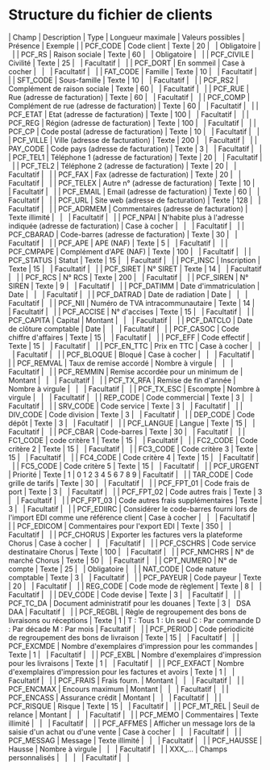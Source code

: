 # Structure du fichier de clients











| Champ | Description | Type | Longueur
maximale | Valeurs possibles | Présence | Exemple |
| PCF\_CODE | Code client | Texte | 20 |   | Obligatoire |   |
| PCF\_RS | Raison sociale | Texte | 60 |   | Obligatoire |   |
| PCF\_CIVILE | Civilité | Texte | 25 |   | Facultatif |   |
| PCF\_DORT | En sommeil | Case à cocher |   |   | Facultatif |   |
| FAT\_CODE | Famille | Texte | 10 |   | Facultatif |   |
| SFT\_CODE | Sous-famille | Texte | 10 |   | Facultatif |   |
| PCF\_RS2 | Complément de raison sociale | Texte | 60 |   | Facultatif |   |
| PCF\_RUE | Rue (adresse de facturation) | Texte | 60 |   | Facultatif |   |
| PCF\_COMP | Complément de rue (adresse de facturation) | Texte | 60 |   | Facultatif |   |
| PCF\_ETAT | Etat (adresse de facturation) | Texte | 100 |   | Facultatif |   |
| PCF\_REG | Région (adresse de facturation) | Texte | 100 |   | Facultatif |   |
| PCF\_CP | Code postal (adresse de facturation) | Texte | 10 |   | Facultatif |   |
| PCF\_VILLE | Ville (adresse de facturation) | Texte | 200 |   | Facultatif |   |
| PAY\_CODE | Code pays (adresse de facturation) | Texte | 3 |   | Facultatif |   |
| PCF\_TEL1 | Téléphone 1 (adresse de facturation) | Texte | 20 |   | Facultatif |   |
| PCF\_TEL2 | Téléphone 2 (adresse de facturation) | Texte | 20 |   | Facultatif |   |
| PCF\_FAX | Fax (adresse de facturation) | Texte | 20 |   | Facultatif |   |
| PCF\_TELEX | Autre n° (adresse de facturation) | Texte | 10 |   | Facultatif |   |
| PCF\_EMAIL | Email (adresse de facturation) | Texte | 60 |   | Facultatif |   |
| PCF\_URL | Site web (adresse de facturation) | Texte | 128 |   | Facultatif |   |
| PCF\_ADRMEM | Commentaires (adresse de facturation) | Texte illimité |   |   | Facultatif |   |
| PCF\_NPAI | N'habite plus à l'adresse indiquée (adresse de facturation) | Case à cocher |   |   | Facultatif |   |
| PCF\_CBARAD | Code-barres (adresse de facturation) | Texte | 30 |   | Facultatif |   |
| PCF\_APE | APE (NAF) | Texte | 5 |   | Facultatif |   |
| PCF\_CMPAPE | Complément d'APE (NAF) | Texte | 100 |   | Facultatif |   |
| PCF\_STATUS | Statut | Texte | 15 |   | Facultatif |   |
| PCF\_INSC | Inscription | Texte | 15 |   | Facultatif |   |
| PCF\_SIRET | N° SIRET | Texte | 14 |   | Facultatif |   |
| PCF\_RCS | N° RCS | Texte | 200 |   | Facultatif |   |
| PCF\_SIREN | N° SIREN | Texte | 9 |   | Facultatif |   |
| PCF\_DATIMM | Date d'immatriculation | Date |   |   | Facultatif |   |
| PCF\_DATRAD | Date de radiation | Date |   |   | Facultatif |   |
| PCF\_NII | Numéro de TVA intracommunautaire | Texte | 14 |   | Facultatif |   |
| PCF\_ACCISE | N° d'accises | Texte | 15 |   | Facultatif |   |
| PCF\_CAPITA | Capital | Montant |   |   | Facultatif |   |
| PCF\_DATCLO | Date de clôture comptable | Date |   |   | Facultatif |   |
| PCF\_CASOC | Code chiffre d'affaires | Texte | 15 |   | Facultatif |   |
| PCF\_EFF | Code effectif | Texte | 15 |   | Facultatif |   |
| PCF\_EN\_TTC | Prix en TTC | Case à cocher |   |   | Facultatif |   |
| PCF\_BLOQUE | Bloqué | Case à cocher |   |   | Facultatif |   |
| PCF\_REMVAL | Taux de remise accordé | Nombre à virgule |   |   | Facultatif |   |
| PCF\_REMMIN | Remise accordée pour un minimum de | Montant |   |   | Facultatif |   |
| PCF\_TX\_RFA | Remise de fin d'année | Nombre à virgule |   |   | Facultatif |   |
| PCF\_TX\_ESC | Escompte | Nombre à virgule |   |   | Facultatif |   |
| REP\_CODE | Code commercial | Texte | 3 |   | Facultatif |   |
| SRV\_CODE | Code service | Texte | 3 |   | Facultatif |   |
| DIV\_CODE | Code division | Texte | 3 |   | Facultatif |   |
| DEP\_CODE | Code dépôt | Texte | 3 |   | Facultatif |   |
| PCF\_LANGUE | Langue | Texte | 15 |   | Facultatif |   |
| PCF\_CBAR | Code-barres | Texte | 30 |   | Facultatif |   |
| FC1\_CODE | code critère 1 | Texte | 15 |   | Facultatif |   |
| FC2\_CODE | Code critère 2 | Texte | 15 |   | Facultatif |   |
| FC3\_CODE | Code critère 3 | Texte | 15 |   | Facultatif |   |
| FC4\_CODE | Code critère 4 | Texte | 15 |   | Facultatif |   |
| FC5\_CODE | Code critère 5 | Texte | 15 |   | Facultatif |   |
| PCF\_URGENT | Priorité | Texte | 1 | 0
1
2
3
4
5
6
7
8
9 | Facultatif |   |
| TAR\_CODE | Code grille de tarifs | Texte | 30 |   | Facultatif |   |
| PCF\_FPT\_01 | Code frais de port | Texte | 3 |   | Facultatif |   |
| PCF\_FPT\_02 | Code autres frais | Texte | 3 |   | Facultatif |   |
| PCF\_FPT\_03 | Code autres frais supplémentaires | Texte | 3 |   | Facultatif |   |
| PCF\_EDIIRC | Considérer le code-barres fourni lors de l'import EDI comme une référence client | Case à cocher |   |   | Facultatif |   |
| PCF\_EDICOM | Commentaires pour l'export EDI | Texte | 350 |   | Facultatif |   |
| PCF\_CHORUS | Exporter les factures vers la plateforme Chorus | Case à cocher |   |   | Facultatif |   |
| PCF\_CSCHRS | Code service destinataire Chorus | Texte | 100 |   | Facultatif |   |
| PCF\_NMCHRS | N° de marché Chorus | Texte | 50 |   | Facultatif |   |
| CPT\_NUMERO | N° de compte | Texte | 25 |   | Obligatoire |   |
| NAT\_CODE | Code nature comptable | Texte | 3 |   | Facultatif |   |
| PCF\_PAYEUR | Code payeur | Texte | 20 |   | Facultatif |   |
| REG\_CODE | Code mode de règlement | Texte | 8 |   | Facultatif |   |
| DEV\_CODE | Code devise | Texte | 3 |   | Facultatif |   |
| PCF\_TC\_DA | Document administratif pour les douanes | Texte | 3 |  
DSA
DAA | Facultatif |   |
| PCF\_REGBL | Règle de regroupement des bons de livraisons ou réceptions | Texte | 1 | T : Tous
1 : Un seul
C : Par commande
D : Par décade
M : Par mois | Facultatif |   |
| PCF\_PERIOD | Code périodicité de regroupement des bons de livraison | Texte | 15 |   | Facultatif |   |
| PCF\_EXCMDE | Nombre d'exemplaires d'impression pour les commandes | Texte | 1 |   | Facultatif |   |
| PCF\_EXBL | Nombre d'exemplaires d'impression pour les livraisons | Texte | 1 |   | Facultatif |   |
| PCF\_EXFACT | Nombre d'exemplaires d'impression pour les factures et avoirs | Texte | 1 |   | Facultatif |   |
| PCF\_FRAIS | Frais fourn. | Montant |   |   | Facultatif |   |
| PCF\_ENCMAX | Encours maximum | Montant |   |   | Facultatif |   |
| PCF\_ENCASS | Assurance crédit | Montant |   |   | Facultatif |   |
| PCF\_RISQUE | Risque | Texte | 15 |   | Facultatif |   |
| PCF\_MT\_REL | Seuil de relance | Montant |   |   | Facultatif |   |
| PCF\_MEMO | Commentaires | Texte illimité |   |   | Facultatif |   |
| PCF\_AFFMES | Afficher un message lors de la saisie d'un achat ou d'une vente | Case à cocher |   |   | Facultatif |   |
| PCF\_MESSAG | Message | Texte illimité |   |   | Facultatif |   |
| PCF\_HAUSSE | Hausse | Nombre à virgule |   |   | Facultatif |   |
| XXX\_... | Champs personnalisés |   |   |   | Facultatif |   |


